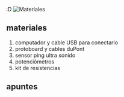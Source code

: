 :D
![Materiales](./Materiales.jpg)


## materiales

1. computador y cable USB para conectarlo
2. protoboard y cables duPont
3. sensor ping ultra sonido
4. potenciómetros
5. kit de resistencias

## apuntes
   
